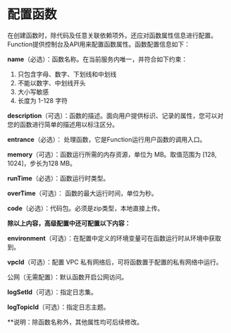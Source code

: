 # 配置函数

在创建函数时，除代码及任意关联依赖项外，还应对函数属性信息进行配置。Function提供控制台及API用来配置函数属性。函数配置信息如下：

 

**name**（必选）：函数名称。在当前服务内唯一，并符合如下约束：

   1. 只包含字母、数字、下划线和中划线
   2. 不能以数字、中划线开头
   3. 大小写敏感
   4. 长度为 1-128 字符
                         
**description**（可选）：函数的描述。面向用户提供标识、记录的属性，您可以对您的函数进行简单的描述用以标注区分。 

**entrance**（必选）： 处理函数，它是Function运行用户函数的调用入口。

**memory**（可选）：函数运行所需的内存资源，单位为 MB。取值范围为 [128, 1024]，步长为128 MB。

**runTime**（必选）：函数运行时类型。

**overTime**（可选）： 函数的最大运行时间，单位为秒。


**code**（必选）：代码包。必须是zip类型，本地直接上传。


**除以上内容，高级配置中还可配置以下内容：**

**environment**（可选）：在配置中定义的环境变量可在函数运行时从环境中获取到。

**vpcId**（可选）：配置 VPC 私有网络后，可将函数置于配置的私有网络中运行。

公网（无需配置）：默认函数开启公网访问。

**logSetId**（可选）：指定日志集。

**logTopicId**（可选）：指定日志主题。

**说明：除函数名称外，其他属性均可后续修改。
